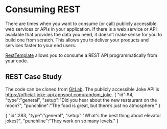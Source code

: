 # Consuming REST

There are times when you want to consume (or call) publicly accessible web services or APIs in your application. If there is a web service or API available that provides the data you need, it doesn’t make sense for you to build one from scratch. This allows you to deliver your products and services faster to your end users.

[RestTemplate](https://docs.spring.io/spring/docs/current/javadoc-api/org/springframework/web/client/RestTemplate.html) allows you to consume a REST API programmatically from your code.


## REST Case Study
The code can be cloned from [GitLab](https://gitlab.com/videolearning/udacity-java/tree/master/Lesson6-consuming/consuming%20rest%20apis). The publicly accessible Joke API is https://official-joke-api.appspot.com/random_joke.
{
"id":94,
 "type":"general",
 "setup":"Did you hear about the new restaurant on the moon?",
 "punchline":"The food is great, but there’s just no atmosphere."
}

{
 "id":283,
 "type":"general",
 "setup":"What's the best thing about elevator jokes?",
 "punchline":"They work on so many levels."
}

